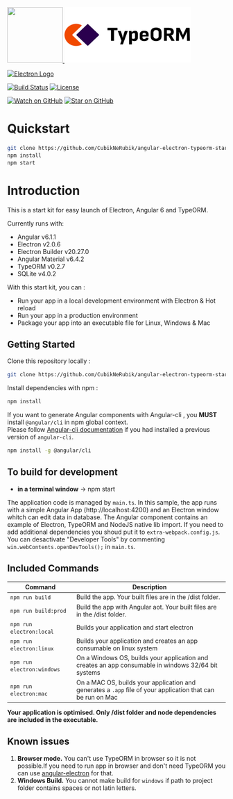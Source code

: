 <div>
  <a href="https://angular.io/">
    <img style="display: inline-block" src="https://angular.io/assets/images/logos/angular/angular.svg" width="128" height="128">
  </a>
  <a href="http://typeorm.io/">
    <img style="display: inline-block" src="https://github.com/typeorm/typeorm/raw/master/resources/logo_big.png" width="292" height="128">
  </a>
  <br>
</div>

[![Electron Logo](https://electronjs.org/images/electron-logo.svg)](https://electronjs.org)


[![Build Status](https://travis-ci.org/CubikNeRubik/angular-electron-typeorm-starter.svg?branch=master)](https://travis-ci.org/CubikNeRubik/angular-electron-typeorm-starter)
[![License](http://img.shields.io/badge/Licence-MIT-brightgreen.svg)](LICENSE.md)

[![Watch on GitHub][github-watch-badge]][github-watch]
[![Star on GitHub][github-star-badge]][github-star]

# Quickstart
``` bash
git clone https://github.com/CubikNeRubik/angular-electron-typeorm-starter.git
npm install
npm start
```

# Introduction

This is a start kit for easy launch of Electron, Angular 6 and TypeORM.

Currently runs with:

- Angular v6.1.1
- Electron v2.0.6
- Electron Builder v20.27.0
- Angular Material v6.4.2
- TypeORM v0.2.7
- SQLite v4.0.2

With this start kit, you can :

- Run your app in a local development environment with Electron & Hot reload
- Run your app in a production environment
- Package your app into an executable file for Linux, Windows & Mac

## Getting Started

Clone this repository locally :

``` bash
git clone https://github.com/CubikNeRubik/angular-electron-typeorm-starter.git
```

Install dependencies with npm :

``` bash
npm install
```

If you want to generate Angular components with Angular-cli , you **MUST** install `@angular/cli` in npm global context.  
Please follow [Angular-cli documentation](https://github.com/angular/angular-cli) if you had installed a previous version of `angular-cli`.

``` bash
npm install -g @angular/cli
```

## To build for development

- **in a terminal window** -> npm start  

The application code is managed by `main.ts`. In this sample, the app runs with a simple Angular App (http://localhost:4200) and an Electron window whitch can edit data in database. 
The Angular component contains an example of Electron, TypeORM and NodeJS native lib import.
If you need to add additional dependencies you shoud put it to `extra-webpack.config.js`.
You can desactivate "Developer Tools" by commenting `win.webContents.openDevTools();` in `main.ts`.

## Included Commands

|Command|Description|
|--|--|
|`npm run build`| Build the app. Your built files are in the /dist folder. |
|`npm run build:prod`| Build the app with Angular aot. Your built files are in the /dist folder. |
|`npm run electron:local`| Builds your application and start electron
|`npm run electron:linux`| Builds your application and creates an app consumable on linux system |
|`npm run electron:windows`| On a Windows OS, builds your application and creates an app consumable in windows 32/64 bit systems |
|`npm run electron:mac`|  On a MAC OS, builds your application and generates a `.app` file of your application that can be run on Mac |

**Your application is optimised. Only /dist folder and node dependencies are included in the executable.**

## Known issues

1. **Browser mode.** You can't use TypeORM in browser so it is not possible.If you need to run app in browser and don't need TypeORM you can use [angular-electron](https://github.com/maximegris/angular-electron) for that.
1. **Windows Build.** You cannot make build for `windows` if path to project folder contains spaces or not latin letters.
 
[github-watch-badge]: https://img.shields.io/github/watchers/CubikNeRubik/angular-electron-typeorm-starter.svg?style=social
[github-watch]: https://github.com/CubikNeRubik/angular-electron-typeorm-starter/watchers
[github-star-badge]: https://img.shields.io/github/stars/CubikNeRubik/angular-electron-typeorm-starter.svg?style=social
[github-star]: https://github.com/CubikNeRubik/angular-electron-typeorm-starter/stargazers
